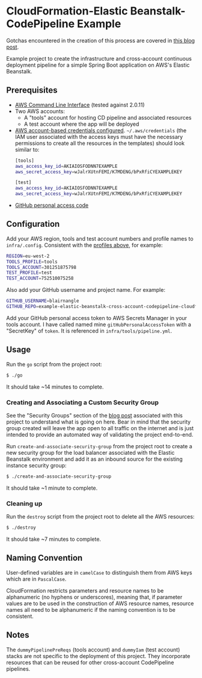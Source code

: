 # CloudFormation-Elastic Beanstalk-CodePipeline Example

Gotchas encountered in the creation of this process are covered in 
[this blog post](https://blairnangle.com/2020-05-10/gotchas-elastic-beanstalk-cross-account-cloudformation-codepipeline).

Example project to create the infrastructure and cross-account continuous deployment pipeline for a simple Spring Boot 
application on AWS's Elastic Beanstalk.

## Prerequisites

* [AWS Command Line Interface](https://aws.amazon.com/cli/) (tested against 2.0.11)
* Two AWS accounts:
    * A "tools" account for hosting CD pipeline and associated resources
    * A test account where the app will be deployed
* [AWS account-based credentials configured](https://docs.aws.amazon.com/cli/latest/userguide/cli-configure-files.html).
    `~/.aws/credentials` (the IAM user associated with the access keys must have the necessary
    permissions to create all the resources in the templates) should look similar to:
    ```bash
    [tools]
    aws_access_key_id=AKIAIOSFODNN7EXAMPLE
    aws_secret_access_key=wJalrXUtnFEMI/K7MDENG/bPxRfiCYEXAMPLEKEY
  
    [test]
    aws_access_key_id=AKIAIOSFODNN7EXAMPLE
    aws_secret_access_key=wJalrXUtnFEMI/K7MDENG/bPxRfiCYEXAMPLEKEY
    ```
* [GitHub personal access code](https://help.github.com/en/github/authenticating-to-github/creating-a-personal-access-token-for-the-command-line) 

## Configuration

Add your AWS region, tools and test account numbers and profile names to `infra/.config`. Consistent with the [profiles 
above](#prerequisites), for example:

```bash
REGION=eu-west-2
TOOLS_PROFILE=tools
TOOLS_ACCOUNT=301251875798
TEST_PROFILE=test
TEST_ACCOUNT=752510075258
```

Also add your GitHub username and project name. For example:

```bash
GITHUB_USERNAME=blairnangle
GITHUB_REPO=example-elastic-beanstalk-cross-account-codepipeline-cloudformation
```

Add your GitHub personal access token to AWS Secrets Manager in your tools account. I have called named mine 
`gitHubPersonalAccessToken` with a "SecretKey" of `token`. It is referenced in `infra/tools/pipeline.yml`.

## Usage

Run the `go` script from the project root:

```bash
$ ./go
```

It should take ~14 minutes to complete.

### Creating and Associating a Custom Security Group

See the "Security Groups" section of the [blog post](https://blairnangle.com/2020-05-10/gotchas-elastic-beanstalk-cross-account-cloudformation-codepipeline)
associated with this project to understand what is going on here.
Bear in mind that the security group created will leave the app open to all traffic on the internet and is just
intended to provide an automated way of validating the project end-to-end.

Run `create-and-associate-security-group` from the project root to create a new security group for the load balancer
associated with the Elastic Beanstalk environment and add it as an inbound source for the existing instance security
group:

```bash
$ ./create-and-associate-security-group
```

It should take ~1 minute to complete.

### Cleaning up

Run the `destroy` script from the project root to delete all the AWS resources:

```bash
$ ./destroy
```

It should take ~7 minutes to complete.

## Naming Convention

User-defined variables are in `camelCase` to distinguish them from AWS keys which are in `PascalCase`.

CloudFormation restricts parameters and resource names to be alphanumeric (no hyphens or underscores), meaning that, if 
parameter values are to be used in the construction of AWS resource names, resource names all need to be alphanumeric 
if the naming convention is to be consistent.

## Notes

The `dummyPipelinePreReqs` (tools account) and `dummyIam` (test account) stacks are not specific to the deployment of 
this project. They incorporate resources that can be reused for other cross-account CodePipeline pipelines.
